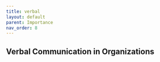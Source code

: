 ```yaml
---
title: verbal
layout: default 
parent: Importance
nav_order: 8
---
```


## Verbal Communication in Organizations
